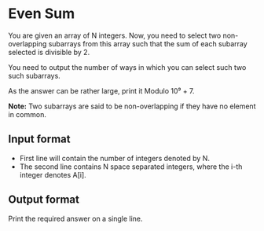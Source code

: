 # Even Sum

You are given an array of N integers. Now, you need to select two non-overlapping subarrays from this array such that the sum of each subarray selected is divisible by 2.

You need to output the number of ways in which you can select such two such subarrays.

As the answer can be rather large, print it Modulo 10⁹ + 7.

**Note:** Two subarrays are said to be non-overlapping if they have no element in common.

## Input format

- First line will contain the number of integers denoted by N.
- The second line contains N space separated integers, where the i-th integer denotes A[i].

## Output format

Print the required answer on a single line.
